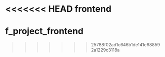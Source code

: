 <<<<<<< HEAD
frontend
=======
# f_project_frontend
>>>>>>> 25788f02ad1c646b1de141e688592a1229c3118a
